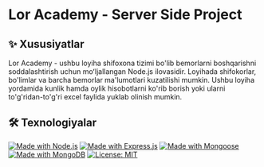 # Lor Academy - Server Side Project

## ✨ Xususiyatlar

Lor Academy - ushbu loyiha shifoxona tizimi bo'lib bemorlarni boshqarishni soddalashtirish uchun moʻljallangan Node.js ilovasidir. Loyihada shifokorlar, bo'limlar va barcha bemorlar ma'lumotlari kuzatilishi mumkin. Ushbu loyiha yordamida kunlik hamda oylik hisobotlarni ko'rib borish yoki ularni to'g'ridan-to'g'ri excel faylida yuklab olinish mumkin.

## 🛠️ Texnologiyalar

[![Made with Node.js](https://img.shields.io/badge/Made_with-Node.js-339933?style=for-the-badge&logo=node.js)](https://nodejs.org/)
[![Made with Express.js](https://img.shields.io/badge/Made_with-Express.js-000000?style=for-the-badge&logo=express)](https://expressjs.com/)
[![Made with Mongoose](https://img.shields.io/badge/Made_with-Mongoose-880000?style=for-the-badge&logo=mongodb)](https://mongoosejs.com/)
[![Made with MongoDB](https://img.shields.io/badge/Made_with-MongoDB-47A248?style=for-the-badge&logo=mongodb)](https://www.mongodb.com/)
[![License: MIT](https://img.shields.io/badge/License-MIT-yellow.svg?style=for-the-badge)](https://opensource.org/licenses/MIT)